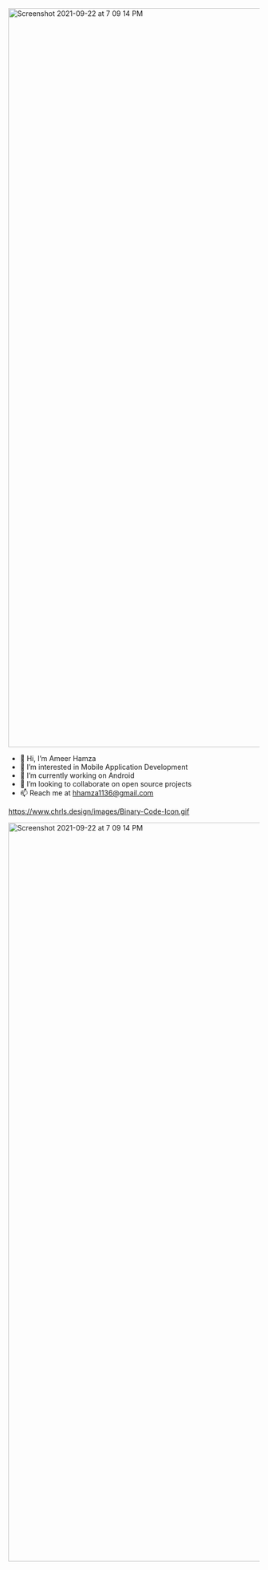 <img width="1479" alt="Screenshot 2021-09-22 at 7 09 14 PM" src="https://user-images.githubusercontent.com/30610000/134393654-4b81844b-fe57-49e7-84fe-18ea9d553a83.png">

- 👋 Hi, I’m Ameer Hamza
- 👀 I’m interested in Mobile Application Development 
- 🔭 I’m currently working on Android 
- 💞️ I’m looking to collaborate on open source projects
- 📫 Reach me at hhamza1136@gmail.com


https://www.chrls.design/images/Binary-Code-Icon.gif

<img width="1479" alt="Screenshot 2021-09-22 at 7 09 14 PM" src="https://www.chrls.design/images/Binary-Code-Icon.gif">
